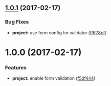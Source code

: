 <a name="1.0.1"></a>
## [1.0.1](https://github.com/SpoonX/aurelia-form-validation/compare/v1.0.0...v1.0.1) (2017-02-17)


### Bug Fixes

* **project:** use form config for validator ([f9f78cf](https://github.com/SpoonX/aurelia-form-validation/commit/f9f78cf))



<a name="1.0.0"></a>
# 1.0.0 (2017-02-17)


### Features

* **project:** enable form validation ([f5df444](https://github.com/SpoonX/aurelia-form-validation/commit/f5df444))



